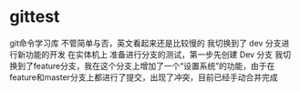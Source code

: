 # gittest
git命令学习库
不管简单与否，英文看起来还是比较慢的
我切换到了 dev 分支进行新功能的开发 在实体机上
准备进行分支的测试，第一步先创建 Dev 分支
我切换到了feature分支，我在这个分支上增加了一个“设置系统”的功能，由于在feature和master分支上都进行了提交，出现了冲突，目前已经手动合并完成
